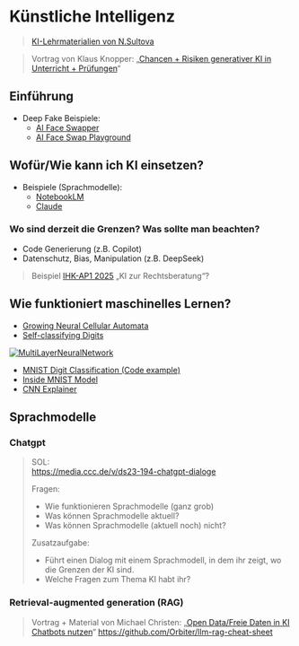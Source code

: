 # Künstliche Intelligenz

> [KI-Lehrmaterialien von N.Sultova](https://github.com/nsultova/KI-Lehrmaterialien/)

> Vortrag von Klaus Knopper: „[Chancen + Risiken generativer KI in Unterricht + Prüfungen](https://media.ccc.de/v/clt25-334-chancen-risiken-generativer-ki-in-unterricht-prufungen)“

## Einführung

* Deep Fake Beispiele:
  * [AI Face Swapper](https://aifaceswapper.io/)
  * [AI Face Swap Playground](https://aifaceswap.io/#face-swap-playground)

## Wofür/Wie kann ich KI einsetzen?

* Beispiele (Sprachmodelle):
  * [NotebookLM](https://notebooklm.google.com/)
  * [Claude](https://claude.ai/)

### Wo sind derzeit die Grenzen? Was sollte man beachten?
  * Code Generierung (z.B. Copilot)
  * Datenschutz, Bias, Manipulation (z.B. DeepSeek)

> Beispiel [IHK-AP1 2025](https://www.reddit.com/r/fachinformatiker/comments/1jjkq1m/ap1_2025_leak_pdf/)
> „KI zur Rechtsberatung“?



## Wie funktioniert maschinelles Lernen?

* [Growing Neural Cellular Automata](https://distill.pub/2020/growing-ca/)
* [Self-classifying Digits](https://distill.pub/2020/selforg/mnist/)

[![MultiLayerNeuralNetwork](https://upload.wikimedia.org/wikipedia/commons/c/c2/MultiLayerNeuralNetworkBigger_english.png)](https://de.wikipedia.org/wiki/Deep_Learning)

* [MNIST Digit Classification (Code example)](https://github.com/csbanon/mnist-classifiers/blob/main/mnist-digits/mnist-digit-classification-with-a-fully-connected-neural-network.ipynb)
* [Inside MNIST Model](https://adamharley.com/nn_vis/cnn/3d.html)
* [CNN Explainer](https://poloclub.github.io/cnn-explainer/)


## Sprachmodelle

### Chatgpt

> SOL:  
> https://media.ccc.de/v/ds23-194-chatgpt-dialoge
>
> Fragen:
> * Wie funktionieren Sprachmodelle (ganz grob)
> * Was können Sprachmodelle aktuell?
> * Was können Sprachmodelle (aktuell noch) nicht?
> 
> Zusatzaufgabe:
> * Führt einen Dialog mit einem Sprachmodell, in dem ihr zeigt, wo die Grenzen der KI sind.
> * Welche Fragen zum Thema KI habt ihr?

### Retrieval-augmented generation (RAG)

> Vortrag + Material von Michael Christen: „[Open Data/Freie Daten in KI Chatbots nutzen](https://media.ccc.de/v/clt25-269-open-datafreie-daten-in-ki-chatbots-nutzen)“
> https://github.com/Orbiter/llm-rag-cheat-sheet
